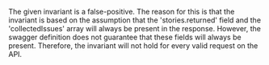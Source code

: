 The given invariant is a false-positive. The reason for this is that the invariant is based on the assumption that the 'stories.returned' field and the 'collectedIssues' array will always be present in the response. However, the swagger definition does not guarantee that these fields will always be present. Therefore, the invariant will not hold for every valid request on the API.
